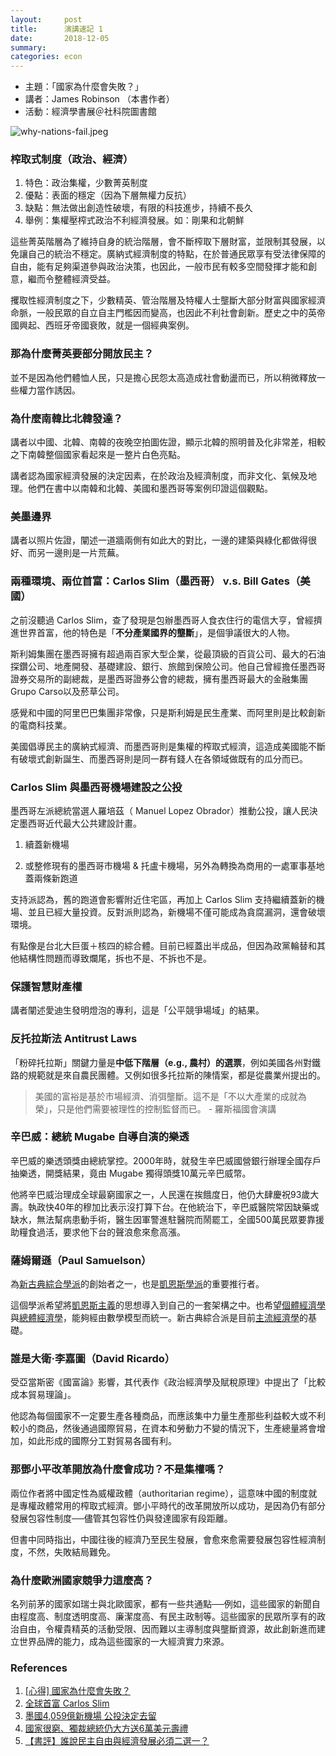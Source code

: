 ```yaml
---
layout:     post
title:      演講速記 1
date:       2018-12-05
summary:    
categories: econ
---
```

* 主題：「國家為什麼會失敗？」
* 講者：James Robinson （本書作者）
* 活動：經濟學書展＠社科院圖書館





![why-nations-fail.jpeg](https://user-images.githubusercontent.com/8178172/49523492-dbe12f00-f8e4-11e8-90f5-cb6bd9a52c9e.jpeg "「政治開放而自由，其實是極具經濟價值的」講者把〔廣納／榨取〕‧〔政治／經濟〕分割成四個象限並作圖。")



### 榨取式制度（政治、經濟）

1. 特色：政治集權，少數菁英制度
2. 優點：表面的穩定（因為下層無權力反抗）
3. 缺點：無法做出創造性破壞，有限的科技進步，持續不長久
4. 舉例：集權壓榨式政治不利經濟發展。如：剛果和北朝鮮

這些菁英階層為了維持自身的統治階層，會不斷榨取下層財富，並限制其發展，以免讓自己的統治不穩定。廣納式經濟制度的特點，在於普通民眾享有受法律保障的自由，能有足夠渠道參與政治決策，也因此，一般市民有較多空間發揮才能和創意，繼而令整體經濟受益。

攫取性經濟制度之下，少數精英、管治階層及特權人士壟斷大部分財富與國家經濟命脈，一般民眾的自立自主門檻因而變高，也因此不利社會創新。歷史之中的英帝國興起、西班牙帝國衰敗，就是一個經典案例。

### 那為什麼菁英要部分開放民主？

並不是因為他們體恤人民，只是擔心民怨太高造成社會動盪而已，所以稍微釋放一些權力當作誘因。

### 為什麼南韓比北韓發達？

講者以中國、北韓、南韓的夜晚空拍圖佐證，顯示北韓的照明普及化非常差，相較之下南韓整個國家看起來是一整片白色亮點。

講者認為國家經濟發展的決定因素，在於政治及經濟制度，而非文化、氣候及地理。他們在書中以南韓和北韓、美國和墨西哥等案例印證這個觀點。

### 美墨邊界

講者以照片佐證，闡述一道牆兩側有如此大的對比，一邊的建築與綠化都做得很好、而另一邊則是一片荒蕪。

### 兩種環境、兩位首富：Carlos Slim（墨西哥） v.s. Bill Gates（美國）

之前沒聽過 Carlos Slim，查了發現是包辦墨西哥人食衣住行的電信大亨，曾經擠進世界首富，他的特色是「**不分產業國界的壟斷**」，是個爭議很大的人物。

斯利姆集團在墨西哥擁有超過兩百家大型企業，從最頂級的百貨公司、最大的石油探鑽公司、地產開發、基礎建設、銀行、旅館到保險公司。他自己曾經擔任墨西哥證券交易所的副總裁，是墨西哥證券公會的總裁，擁有墨西哥最大的金融集團Grupo Carso以及菸草公司。

感覺和中國的阿里巴巴集團非常像，只是斯利姆是民生產業、而阿里則是比較創新的電商科技業。

美國倡導民主的廣納式經濟、而墨西哥則是集權的榨取式經濟，這造成美國能不斷有破壞式創新誕生、而墨西哥則是同一群有錢人在各領域做既有的瓜分而已。

### Carlos Slim 與墨西哥機場建設之公投

墨西哥左派總統當選人羅培茲（ Manuel Lopez Obrador）推動公投，讓人民決定墨西哥近代最大公共建設計畫。

1. 續蓋新機場

2. 或整修現有的墨西哥市機場 & 托盧卡機場，另外為轉換為商用的一處軍事基地蓋兩條新跑道

支持派認為，舊的跑道會影響附近住宅區，再加上 Carlos Slim 支持繼續蓋新的機場、並且已經大量投資。反對派則認為，新機場不僅可能成為貪腐漏洞，還會破壞環境。

有點像是台北大巨蛋＋核四的綜合體。目前已經蓋出半成品，但因為政黨輪替和其他結構性問題而導致爛尾，拆也不是、不拆也不是。

### 保護智慧財產權

講者闡述愛迪生發明燈泡的專利，這是「公平競爭場域」的結果。

### 反托拉斯法 Antitrust Laws

「粉碎托拉斯」關鍵力量是**中低下階層（e.g., 農村）的選票**，例如美國各州對鐵路的規範就是來自農民團體。又例如很多托拉斯的陳情案，都是從農業州提出的。

> 美國的富裕是基於市場經濟、消弭壟斷。這不是「不以大產業的成就為榮」，只是他們需要被理性的控制監督而已。 - 羅斯福國會演講

### 辛巴威：總統 Mugabe 自導自演的樂透

辛巴威的樂透頭獎由總統掌控。2000年時，就發生辛巴威國營銀行辦理全國存戶抽樂透，開獎結果，竟由 Mugabe 獨得頭獎10萬元辛巴威幣。

他將辛巴威治理成全球最窮國家之一，人民還在挨餓度日，他仍大肆慶祝93歲大壽。執政快40年的穆加比表示沒打算下台。在他統治下，辛巴威醫院常因缺藥或缺水，無法幫病患動手術，醫生因軍警進駐醫院而鬧罷工，全國500萬民眾要靠援助糧食過活，要求他下台的聲浪愈來愈高漲。 

### 薩姆爾遜（Paul Samuelson）

為[新古典綜合學派](https://zh.wikipedia.org/wiki/%E6%96%B0%E5%8F%A4%E5%85%B8%E7%B6%9C%E5%90%88%E5%AD%B8%E6%B4%BE)的創始者之一，也是[凱恩斯學派](https://zh.wikipedia.org/wiki/%E5%87%B1%E6%81%A9%E6%96%AF%E5%AD%B8%E6%B4%BE)的重要推行者。

這個學派希望將[凱恩斯主義](https://zh.wikipedia.org/wiki/%E5%87%AF%E6%81%A9%E6%96%AF%E4%B8%BB%E4%B9%89)的思想導入到自己的一套架構之中。也希望[個體經濟學](https://zh.wikipedia.org/wiki/%E5%80%8B%E9%AB%94%E7%B6%93%E6%BF%9F%E5%AD%B8)與[總體經濟學](https://zh.wikipedia.org/wiki/%E7%B8%BD%E9%AB%94%E7%B6%93%E6%BF%9F%E5%AD%B8)，能夠經由數學模型而統一。新古典綜合派是目前[主流經濟學](https://zh.wikipedia.org/wiki/%E4%B8%BB%E6%B5%81%E7%B6%93%E6%BF%9F%E5%AD%B8)的基礎。

### 誰是大衛·李嘉圖（David Ricardo）

受亞當斯密《國富論》影響，其代表作《政治經濟學及賦稅原理》中提出了「比較成本貿易理論」。

他認為每個國家不一定要生產各種商品，而應該集中力量生產那些利益較大或不利較小的商品，然後通過國際貿易，在資本和勞動力不變的情況下，生產總量將會增加，如此形成的國際分工對貿易各國有利。

### 那鄧小平改革開放為什麼會成功？不是集權嗎？

兩位作者將中國定性為威權政體（authoritarian regime），這意味中國的制度就是專權政體常用的榨取式經濟。鄧小平時代的改革開放所以成功，是因為仍有部分發展包容性制度──儘管其包容性仍與發達國家有段距離。

但書中同時指出，中國往後的經濟乃至民生發展，會愈來愈需要發展包容性經濟制度，不然，失敗結局難免。

### 為什麼歐洲國家競爭力這麼高？

名列前茅的國家如瑞士與北歐國家，都有一些共通點──例如，這些國家的新聞自由程度高、制度透明度高、廉潔度高、有民主政制等。這些國家的民眾所享有的政治自由，令權貴精英的活動受限、因而難以主導制度與壟斷資源，故此創新進而建立世界品牌的能力，成為這些國家的一大經濟實力來源。

### References

1. [[心得] 國家為什麼會失敗？](https://www.ptt.cc/bbs/book/M.1399447170.A.E4D.html)
2. [全球首富 Carlos Slim](http://belongnews.pixnet.net/blog/post/30681204-%E2%98%85%E5%85%A8%E7%90%83%E9%A6%96%E5%AF%8C%EF%BC%88carlos-slim-helu%EF%BC%89---%E5%8C%85%E8%BE%A6%E5%A2%A8%E8%A5%BF%E5%93%A5%E4%BA%BA)
3. [墨國4,059億新機場 公投決定去留](https://money.udn.com/money/story/5599/3443880)
4. [國家很窮、獨裁總統仍大方送6萬美元壽禮](http://news.ltn.com.tw/news/world/breakingnews/2141986)
5. [【書評】誰說民主自由與經濟發展必須二選一？](https://www.hk01.com/01%E5%8D%9A%E8%A9%95-%E6%94%BF%E7%B6%93%E7%A4%BE/37079/%E6%9B%B8%E8%A9%95-%E8%AA%B0%E8%AA%AA%E6%B0%91%E4%B8%BB%E8%87%AA%E7%94%B1%E8%88%87%E7%B6%93%E6%BF%9F%E7%99%BC%E5%B1%95%E5%BF%85%E9%A0%88%E4%BA%8C%E9%81%B8%E4%B8%80)
